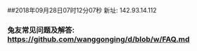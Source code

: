 ##2018年09月28日07时12分07秒 新址: 142.93.14.112
### 兔友常见问题及解答: https://github.com/wanggonging/d/blob/w/FAQ.md
